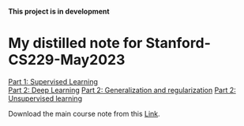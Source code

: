 <strong><span >This project is in development</span></strong>


# My distilled note for Stanford-CS229-May2023
[Part 1: Supervised Learning](https://github.com/Farhad-Davaripour/Stanford-CS229-Spring2023-Notes/blob/main/Part1_Supervised_learning.md)   
[Part 2: Deep Learning](https://github.com/Farhad-Davaripour/Stanford-CS229-Spring2023-Notes/blob/main/Part2_Deep_learning.md)
[Part 2: Generalization and regularization](https://github.com/Farhad-Davaripour/Stanford-CS229-Spring2023-Notes/blob/main/Part3_Generalization_and_regularization.md)
[Part 2: Unsupervised learning](https://github.com/Farhad-Davaripour/Stanford-CS229-Spring2023-Notes/blob/main/Part4_Unsupervised_learning.md)


Download the main course note from this [Link](https://cs229.stanford.edu/main_notes.pdf).